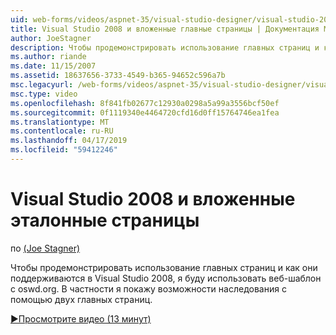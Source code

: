 ```yaml
---
uid: web-forms/videos/aspnet-35/visual-studio-designer/visual-studio-2008-and-nested-masterpages
title: Visual Studio 2008 и вложенные главные страницы | Документация Майкрософт
author: JoeStagner
description: Чтобы продемонстрировать использование главных страниц и как они поддерживаются в Visual Studio 2008, я буду использовать веб-шаблон с oswd.org. В частности я покажу th...
ms.author: riande
ms.date: 11/15/2007
ms.assetid: 18637656-3733-4549-b365-94652c596a7b
msc.legacyurl: /web-forms/videos/aspnet-35/visual-studio-designer/visual-studio-2008-and-nested-masterpages
msc.type: video
ms.openlocfilehash: 8f841fb02677c12930a0298a5a99a3556bcf50ef
ms.sourcegitcommit: 0f1119340e4464720cfd16d0ff15764746ea1fea
ms.translationtype: MT
ms.contentlocale: ru-RU
ms.lasthandoff: 04/17/2019
ms.locfileid: "59412246"
---
```

# <a name="visual-studio-2008-and-nested-masterpages"></a>Visual Studio 2008 и вложенные эталонные страницы

по [(Joe Stagner)](https://github.com/JoeStagner)

Чтобы продемонстрировать использование главных страниц и как они поддерживаются в Visual Studio 2008, я буду использовать веб-шаблон с oswd.org. В частности я покажу возможности наследования с помощью двух главных страниц.

[&#9654;Просмотрите видео (13 минут)](https://channel9.msdn.com/Blogs/ASP-NET-Site-Videos/visual-studio-2008-and-nested-masterpages)
